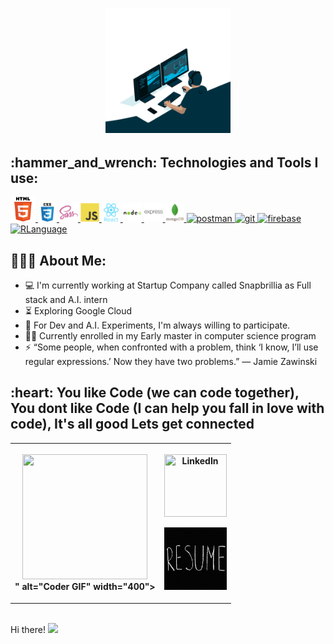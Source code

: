 
<h2 align="left">
 <abc>
  <p align="center">
  <br>  <img src="https://github.com/ShaishavMaisuria/shaishavMaisuria/blob/main/shaishavIntro.gif" width="200" height="200"><br>
  </p>    
 </abc>
</h2> 
<h2 align="left">:hammer_and_wrench: Technologies and Tools I use:</h2>
<p align="left">
    <a href="https://www.w3.org/html/" target="_blank"> <img src="https://raw.githubusercontent.com/devicons/devicon/master/icons/html5/html5-original-wordmark.svg" alt="html5" width="40" height="40"/> </a>
    <a href="https://www.w3schools.com/css/" target="_blank"> <img src="https://raw.githubusercontent.com/devicons/devicon/master/icons/css3/css3-original-wordmark.svg" alt="css3" width="30" height="30"/> </a>
<a href="https://sass-lang.com" target="_blank"> <img src="https://raw.githubusercontent.com/devicons/devicon/master/icons/sass/sass-original.svg" alt="sass" width="30" height="30"/> </a>
    <a href="https://developer.mozilla.org/en-US/docs/Web/JavaScript" target="_blank"> <img src="https://raw.githubusercontent.com/devicons/devicon/master/icons/javascript/javascript-original.svg" alt="javascript" width="30" height="30"/> </a>
<a href="https://reactjs.org/" target="_blank"> <img src="https://raw.githubusercontent.com/devicons/devicon/master/icons/react/react-original-wordmark.svg" alt="react" width="30" height="30"/> </a>
<a href="https://nodejs.org" target="_blank"> <img src="https://raw.githubusercontent.com/devicons/devicon/master/icons/nodejs/nodejs-original-wordmark.svg" alt="nodejs" width="30" height="30"/> </a>
<a href="https://expressjs.com" target="_blank"> <img src="https://raw.githubusercontent.com/devicons/devicon/master/icons/express/express-original-wordmark.svg" alt="express" width="30" height="30"/> </a>
<a href="https://www.mongodb.com/" target="_blank"> <img src="https://raw.githubusercontent.com/devicons/devicon/master/icons/mongodb/mongodb-original-wordmark.svg" alt="mongodb" width="30" height="30"/> </a>
<a href="https://www.postman.com/" target="_blank"> <img src="https://www.vectorlogo.zone/logos/getpostman/getpostman-icon.svg" alt="postman" width="30" height="30"/> </a>
<a href="https://git-scm.com/" target="_blank"> <img src="https://www.vectorlogo.zone/logos/git-scm/git-scm-icon.svg" alt="git" width="30" height="30"/> </a>
<a href="https://firebase.google.com/" target="_blank"> <img src="https://www.vectorlogo.zone/logos/firebase/firebase-icon.svg" alt="firebase" width="30" height="30"/> </a>
<a href="https://www.r-project.org/" target="_blank"> <img src="https://raw.githubusercontent.com/jmnote/z-icons/master/svg/r.svg" alt="RLanguage" width="30" height="30"/> </a>
 
</p>
	

<h2 align="left">👨🏻‍💻 About Me:</h2>

- :computer: I'm currently working at Startup Company called Snapbrillia as Full stack and A.I. intern
- :hourglass_flowing_sand:  Exploring Google Cloud
- :rocket: For Dev and A.I. Experiments, I'm always willing to participate.
- :man_technologist: Currently enrolled in my Early master in computer science program
- :zap: “Some people, when confronted with a problem, think ‘I know, I’ll use regular expressions.’  Now they have two problems.” — Jamie Zawinski<br>

<h2 align="left">:heart: You like Code (we can code together), You dont like Code (I can help you fall in love with code), It's all good Lets get connected </h2>
<table align="center">
 <tr>
  <th>
<p align="center">
  <img src="  <br>  <img src="https://github.com/ShaishavMaisuria/shaishavMaisuria/blob/main/shaishavIntro.gif" width="200" height="200"><br>
" alt="Coder GIF" width="400">
 </p>
  </th>
  <th>
 <p align="center" >
 <a href="https://www.linkedin.com/in/shaishav-maisuria/" target="_blank"> <img src="https://edent.github.io/SuperTinyIcons/images/svg/linkedin.svg" height="100" width="100" title="LinkedIn" /> </a>
</p>
	  <p align="center">
 <a href="https://drive.google.com/file/d/1Klni1VQr1xGMxMwY8ShntAT614evKUGY/view?usp=sharing" target="_blank"> <img src="https://github.com/ShaishavMaisuria/shaishavMaisuria/blob/main/Resume.jpg" height="100" width="100" title="Resume"/> </a>
</p>
  </th>
 </tr>
 </table>
 
 <p>
<br>Hi there! <img src="https://user-images.githubusercontent.com/42378118/110234147-e3259600-7f4e-11eb-95be-0c4047144dea.gif" width="30" padding="10px"><br>
 </p>


